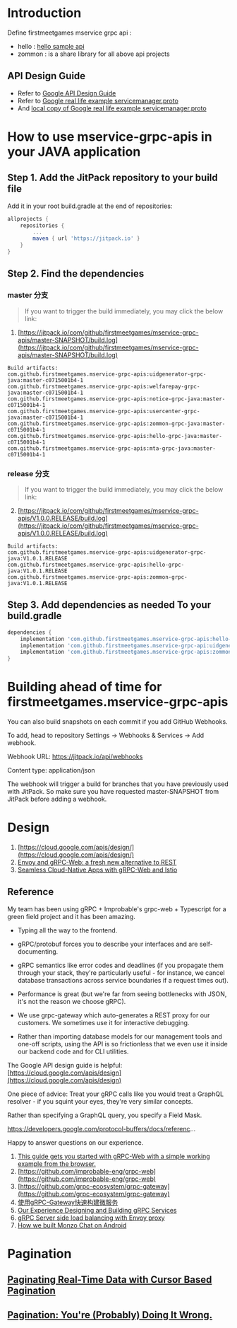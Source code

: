 # Introduction
Define firstmeetgames mservice grpc api : 
- hello : [hello sample api](hello-grpc-java/README.md)
- zommon : is a share library for all above api projects

## API Design Guide
- Refer to [Google API Design Guide](https://cloud.google.com/apis/design/) 
- Refer to  [Google real life example servicemanager.proto](https://github.com/googleapis/googleapis/blob/master/google/api/servicemanagement/v1/servicemanager.proto)
- And [local copy of Google real life example servicemanager.proto](apiexample.txt)


# How to use mservice-grpc-apis in your JAVA application 
## Step 1. Add the JitPack repository to your build file
Add it in your root build.gradle at the end of repositories:
```gradle
allprojects {
    repositories {
        ...
        maven { url 'https://jitpack.io' }
    }
}
```
	
## Step 2. Find the dependencies
### master 分支
> If you want to trigger the build immediately, you may click the below link:
1. [https://jitpack.io/com/github/firstmeetgames/mservice-grpc-apis/master-SNAPSHOT/build.log](https://jitpack.io/com/github/firstmeetgames/mservice-grpc-apis/master-SNAPSHOT/build.log)
```
Build artifacts:
com.github.firstmeetgames.mservice-grpc-apis:uidgenerator-grpc-java:master-c0715001b4-1
com.github.firstmeetgames.mservice-grpc-apis:welfarepay-grpc-java:master-c0715001b4-1
com.github.firstmeetgames.mservice-grpc-apis:notice-grpc-java:master-c0715001b4-1
com.github.firstmeetgames.mservice-grpc-apis:usercenter-grpc-java:master-c0715001b4-1
com.github.firstmeetgames.mservice-grpc-apis:zommon-grpc-java:master-c0715001b4-1
com.github.firstmeetgames.mservice-grpc-apis:hello-grpc-java:master-c0715001b4-1
com.github.firstmeetgames.mservice-grpc-apis:mta-grpc-java:master-c0715001b4-1
```

### release 分支
> If you want to trigger the build immediately, you may click the below link:
2. [https://jitpack.io/com/github/firstmeetgames/mservice-grpc-apis/V1.0.0.RELEASE/build.log](https://jitpack.io/com/github/firstmeetgames/mservice-grpc-apis/V1.0.0.RELEASE/build.log)

```angular2html
Build artifacts:
com.github.firstmeetgames.mservice-grpc-apis:uidgenerator-grpc-java:V1.0.1.RELEASE
com.github.firstmeetgames.mservice-grpc-apis:hello-grpc-java:V1.0.1.RELEASE
com.github.firstmeetgames.mservice-grpc-apis:zommon-grpc-java:V1.0.1.RELEASE
```
## Step 3. Add dependencies as needed To your build.gradle
```gradle
dependencies {
    implementation 'com.github.firstmeetgames.mservice-grpc-apis:hello-grpc-java:master-SNAPSHOT'
    implementation 'com.github.firstmeetgames.mservice-grpc-api:uidgenerator-grpc-java:master-SNAPSHOT'
    implementation 'com.github.firstmeetgames.mservice-grpc-apis:zommon-grpc-java:master-SNAPSHOT'
}
```
	
# Building ahead of time for firstmeetgames.mservice-grpc-apis 
You can also build snapshots on each commit if you add GitHub Webhooks.

To add, head to repository Settings -> Webhooks & Services -> Add webhook.

Webhook URL: https://jitpack.io/api/webhooks

Content type: application/json

The webhook will trigger a build for branches that you have previously used with JitPack. So make sure you have requested master-SNAPSHOT from JitPack before adding a webhook.

# Design 
1. [https://cloud.google.com/apis/design/](https://cloud.google.com/apis/design/)
2. [Envoy and gRPC-Web: a fresh new alternative to REST](https://blog.envoyproxy.io/envoy-and-grpc-web-a-fresh-new-alternative-to-rest-6504ce7eb880)
3. [Seamless Cloud-Native Apps with gRPC-Web and Istio](https://venilnoronha.io/seamless-cloud-native-apps-with-grpc-web-and-istio)

## Reference 
My team has been using gRPC + Improbable's grpc-web + Typescript for a green field project and it has been amazing.
- Typing all the way to the frontend.

- gRPC/protobuf forces you to describe your interfaces and are self-documenting.

- gRPC semantics like error codes and deadlines (if you propagate them through your stack, they're particularly useful - for instance, we cancel database transactions across service boundaries if a request times out).

- Performance is great (but we're far from seeing bottlenecks with JSON, it's not the reason we choose gRPC).

- We use grpc-gateway which auto-generates a REST proxy for our customers. We sometimes use it for interactive debugging. 

- Rather than importing database models for our management tools and one-off scripts, using the API is so frictionless that we even use it inside our backend code and for CLI utilities.

The Google API design guide is helpful: [https://cloud.google.com/apis/design](https://cloud.google.com/apis/design)

One piece of advice: Treat your gRPC calls like you would treat a GraphQL resolver - if you squint your eyes, they're very similar concepts.

Rather than specifying a GraphQL query, you specify a Field Mask.

https://developers.google.com/protocol-buffers/docs/referenc...

Happy to answer questions on our experience.

1. [This guide gets you started with gRPC-Web with a simple working example from the browser.](https://grpc.io/docs/quickstart/web.html)
2. [https://github.com/improbable-eng/grpc-web](https://github.com/improbable-eng/grpc-web)
3. [https://github.com/grpc-ecosystem/grpc-gateway](https://github.com/grpc-ecosystem/grpc-gateway)
4. [使用gRPC-Gateway快速构建微服务](https://juejin.im/entry/5b29f49b6fb9a00e562c465a)
5. [Our Experience Designing and Building gRPC Services](https://dzone.com/articles/our-experience-designing-and-building-grpc-service)
6. [gRPC Server side load balancing with Envoy proxy](https://github.com/masoodfaisal/grpc-example)
7. [How we built Monzo Chat on Android](https://monzo.com/blog/2019/02/11/building-monzo-chat-on-android/)

# Pagination
## [Paginating Real-Time Data with Cursor Based Pagination](https://www.sitepoint.com/paginating-real-time-data-cursor-based-pagination/)
## [Pagination: You're (Probably) Doing It Wrong.](https://coderwall.com/p/lkcaag/pagination-you-re-probably-doing-it-wrong)
